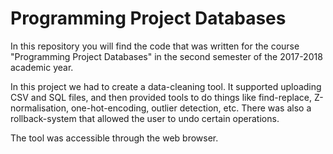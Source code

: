# Programming Project Databases

In this repository you will find the code that was written for the course "Programming Project Databases" in the second semester of the 2017-2018 academic year.

In this project we had to create a data-cleaning tool. It supported uploading CSV and SQL files, and then provided tools to do things like find-replace, Z-normalisation, one-hot-encoding, outlier detection, etc. There was also a rollback-system that allowed the user to undo certain operations.

The tool was accessible through the web browser.
